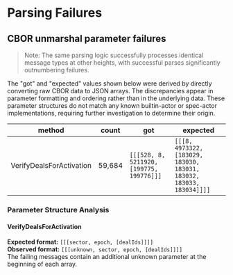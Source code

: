 # Parsing Failures

## CBOR unmarshal parameter failures

> Note: The same parsing logic successfully processes identical message types at other heights, with successful parses significantly outnumbering failures.

The "got" and "expected" values shown below were derived by directly converting raw CBOR data to JSON arrays.
The discrepancies appear in parameter formatting and ordering rather than in the underlying data.
These parameter structures do not match any known builtin-actor or spec-actor implementations, requiring further investigation to determine their origin.

| method | count | got | expected |
|---------|------|---- |--------- |
| VerifyDealsForActivation | 59,684 | `[[[528, 8, 5211920, [199775, 199776]]]` | `[[[8, 4973322, [183029, 183030, 183031, 183032, 183033, 183034]]]]` |


### Parameter Structure Analysis

#### VerifyDealsForActivation

**Expected format:** `[[[sector, epoch, [dealIds]]]]`  
**Observed format:** `[[[unknown, sector, epoch, [dealIds]]]]`  
The failing messages contain an additional unknown parameter at the beginning of each array.

